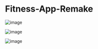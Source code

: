 # Fitness-App-Remake

![image](https://user-images.githubusercontent.com/101862742/231022044-bc2b8bb9-b065-4584-b0dc-f996bc46eda4.png)

![image](https://user-images.githubusercontent.com/101862742/231022133-c828485c-1486-4e71-91de-4b363d2c5b84.png)

![image](https://user-images.githubusercontent.com/101862742/231022175-4adb665f-b6b4-44ee-9057-b0a7aef83668.png)
